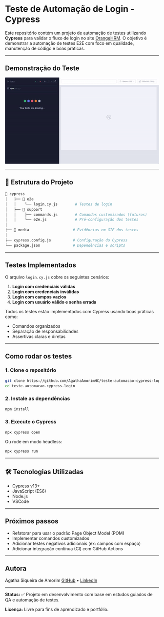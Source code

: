 # Teste de Automação de Login - Cypress

Este repositório contém um projeto de automação de testes utilizando **Cypress** para validar o fluxo de login no site [OrangeHRM](https://opensource-demo.orangehrmlive.com/web/index.php/auth/login). O objetivo é demonstrar a automação de testes E2E com foco em qualidade, manutenção de código e boas práticas.

---

##  Demonstração do Teste

![Demonstração do teste](./media/login.gif)

---

## 📂 Estrutura do Projeto

```bash
📁 cypress
│   ├── 📁 e2e
│   │    └── login.cy.js        # Testes de login
│   ├── 📁 support
│   │    ├── commands.js        # Comandos customizados (futuros)
│   │    └── e2e.js             # Pré-configuração dos testes
│
├── 📁 media                    # Evidências em GIF dos testes
│
├── cypress.config.js          # Configuração do Cypress
└── package.json               # Dependências e scripts
```

---

##  Testes Implementados

O arquivo `login.cy.js` cobre os seguintes cenários:

1. **Login com credenciais válidas**
2. **Login com credenciais inválidas**
3. **Login com campos vazios**
4. **Login com usuário válido e senha errada**

Todos os testes estão implementados com Cypress usando boas práticas como:

* Comandos organizados
* Separação de responsabilidades
* Assertivas claras e diretas

---

##  Como rodar os testes

### 1. Clone o repositório

```bash
git clone https://github.com/AgathaAmorimHC/teste-automacao-cypress-login.git
cd teste-automacao-cypress-login
```

### 2. Instale as dependências

```bash
npm install
```

### 3. Execute o Cypress

```bash
npx cypress open
```

Ou rode em modo headless:

```bash
npx cypress run
```

---

## 🛠 Tecnologias Utilizadas

* [Cypress](https://www.cypress.io/) v13+
* JavaScript (ES6)
* Node.js
* VSCode

---

##  Próximos passos

* Refatorar para usar o padrão Page Object Model (POM)
* Implementar comandos customizados
* Adicionar testes negativos adicionais (ex: campos com espaço)
* Adicionar integração contínua (CI) com GitHub Actions

---

##  Autora

Agatha Siqueira de Amorim
[GitHub](https://github.com/AgathaAmorimHC) • [LinkedIn](https://www.linkedin.com/in/agatha-amorim/)

---

**Status:** ✅ Projeto em desenvolvimento com base em estudos guiados de QA e automação de testes.

**Licença:** Livre para fins de aprendizado e portfólio.
